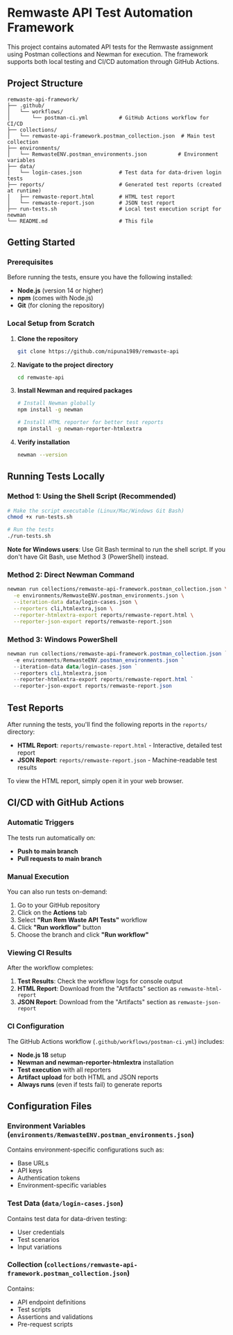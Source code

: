 # Remwaste API Test Automation Framework

This project contains automated API tests for the Remwaste assignment using Postman collections and Newman for execution. The framework supports both local testing and CI/CD automation through GitHub Actions.

## Project Structure

```
remwaste-api-framework/
├── .github/
│   └── workflows/
│       └── postman-ci.yml          # GitHub Actions workflow for CI/CD
├── collections/
│   └── remwaste-api-framework.postman_collection.json  # Main test collection
├── environments/
│   └── RemwasteENV.postman_environments.json          # Environment variables
├── data/
│   └── login-cases.json            # Test data for data-driven login tests
├── reports/                        # Generated test reports (created at runtime)
│   ├── remwaste-report.html        # HTML test report
│   └── remwaste-report.json        # JSON test report
├── run-tests.sh                    # Local test execution script for newman
└── README.md                       # This file
```

## Getting Started

### Prerequisites

Before running the tests, ensure you have the following installed:

- **Node.js** (version 14 or higher)
- **npm** (comes with Node.js)
- **Git** (for cloning the repository)

### Local Setup from Scratch

1. **Clone the repository**
   ```bash
   git clone https://github.com/nipuna1989/remwaste-api
   ```

2. **Navigate to the project directory**
   ```bash
   cd remwaste-api
   ```

3. **Install Newman and required packages**
   ```bash
   # Install Newman globally
   npm install -g newman
   
   # Install HTML reporter for better test reports
   npm install -g newman-reporter-htmlextra
   ```

4. **Verify installation**
   ```bash
   newman --version
   ```

## Running Tests Locally

### Method 1: Using the Shell Script (Recommended)

```bash
# Make the script executable (Linux/Mac/Windows Git Bash)
chmod +x run-tests.sh

# Run the tests
./run-tests.sh
```

**Note for Windows users**: Use Git Bash terminal to run the shell script. If you don't have Git Bash, use Method 3 (PowerShell) instead.

### Method 2: Direct Newman Command

```bash
newman run collections/remwaste-api-framework.postman_collection.json \
  -e environments/RemwasteENV.postman_environments.json \
  --iteration-data data/login-cases.json \
  --reporters cli,htmlextra,json \
  --reporter-htmlextra-export reports/remwaste-report.html \
  --reporter-json-export reports/remwaste-report.json
```

### Method 3: Windows PowerShell

```powershell
newman run collections/remwaste-api-framework.postman_collection.json `
  -e environments/RemwasteENV.postman_environments.json `
  --iteration-data data/login-cases.json `
  --reporters cli,htmlextra,json `
  --reporter-htmlextra-export reports/remwaste-report.html `
  --reporter-json-export reports/remwaste-report.json
```

## Test Reports

After running the tests, you'll find the following reports in the `reports/` directory:

- **HTML Report**: `reports/remwaste-report.html` - Interactive, detailed test report
- **JSON Report**: `reports/remwaste-report.json` - Machine-readable test results

To view the HTML report, simply open it in your web browser.

## CI/CD with GitHub Actions

### Automatic Triggers

The tests run automatically on:
- **Push to main branch**
- **Pull requests to main branch**

### Manual Execution

You can also run tests on-demand:

1. Go to your GitHub repository
2. Click on the **Actions** tab
3. Select **"Run Rem Waste API Tests"** workflow
4. Click **"Run workflow"** button
5. Choose the branch and click **"Run workflow"**

### Viewing CI Results

After the workflow completes:

1. **Test Results**: Check the workflow logs for console output
2. **HTML Report**: Download from the "Artifacts" section as `remwaste-html-report`
3. **JSON Report**: Download from the "Artifacts" section as `remwaste-json-report`

### CI Configuration

The GitHub Actions workflow (`.github/workflows/postman-ci.yml`) includes:

- **Node.js 18** setup
- **Newman and newman-reporter-htmlextra** installation
- **Test execution** with all reporters
- **Artifact upload** for both HTML and JSON reports
- **Always runs** (even if tests fail) to generate reports

## Configuration Files

### Environment Variables (`environments/RemwasteENV.postman_environments.json`)

Contains environment-specific configurations such as:
- Base URLs
- API keys
- Authentication tokens
- Environment-specific variables

### Test Data (`data/login-cases.json`)

Contains test data for data-driven testing:
- User credentials
- Test scenarios
- Input variations

### Collection (`collections/remwaste-api-framework.postman_collection.json`)

Contains:
- API endpoint definitions
- Test scripts
- Assertions and validations
- Pre-request scripts
   ```
